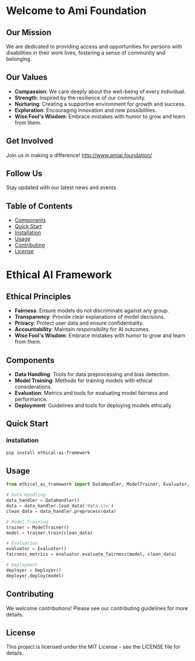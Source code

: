 # Welcome to Ami Foundation

## Our Mission
We are dedicated to providing access and opportunities for persons with disabilities in their work lives, fostering a sense of community and belonging.

## Our Values
- **Compassion**: We care deeply about the well-being of every individual.
- **Strength**: Inspired by the resilience of our community.
- **Nurturing**: Creating a supportive environment for growth and success.
- **Exploration**: Encouraging innovation and new possibilities.
- **Wise Fool's Wisdom**: Embrace mistakes with humor to grow and learn from them.

## Get Involved
Join us in making a difference! <http://www.amiai.foundation/>

## Follow Us
Stay updated with our latest news and events. 

## Table of Contents

- [Components](#components)
- [Quick Start](#quick-start)
- [Installation](#installation)
- [Usage](#usage)
- [Contributing](#contributing)
- [License](#license)

# Ethical AI Framework

## Ethical Principles
- **Fairness**: Ensure models do not discriminate against any group.
- **Transparency**: Provide clear explanations of model decisions.
- **Privacy**: Protect user data and ensure confidentiality.
- **Accountability**: Maintain responsibility for AI outcomes.
- **Wise Fool's Wisdom**: Embrace mistakes with humor to grow and learn from them.

## Components
- **Data Handling**: Tools for data preprocessing and bias detection.
- **Model Training**: Methods for training models with ethical considerations.
- **Evaluation**: Metrics and tools for evaluating model fairness and performance.
- **Deployment**: Guidelines and tools for deploying models ethically.

## Quick Start

### Installation

```bash
pip install ethical-ai-framework
```

## Usage

```python
from ethical_ai_framework import DataHandler, ModelTrainer, Evaluator, Deployer

# Data Handling
data_handler = DataHandler()
data = data_handler.load_data('data.csv')
clean_data = data_handler.preprocess(data)

# Model Training
trainer = ModelTrainer()
model = trainer.train(clean_data)

# Evaluation
evaluator = Evaluator()
fairness_metrics = evaluator.evaluate_fairness(model, clean_data)

# Deployment
deployer = Deployer()
deployer.deploy(model)
```


## Contributing

We welcome contributions! Please see our contributing guidelines for more details.

## License

This project is licensed under the MIT License - see the LICENSE file for details.
